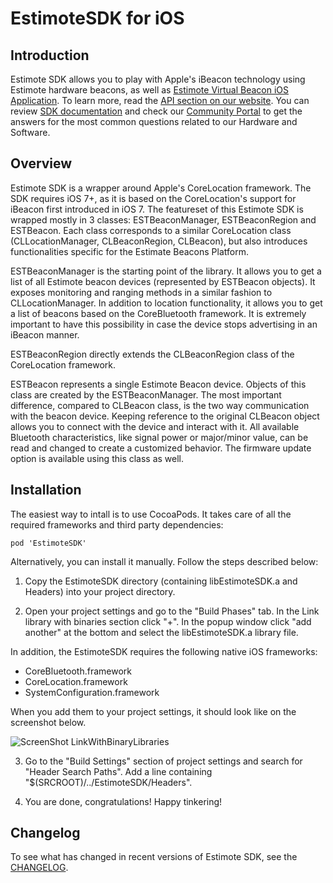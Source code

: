 EstimoteSDK for iOS
=======

Introduction
-------

Estimote SDK allows you to play with Apple's iBeacon technology using Estimote hardware beacons, as well as [Estimote Virtual Beacon iOS Application](https://itunes.apple.com/us/app/estimote-virtual-beacon/id686915066). To learn more, read the [API section on our website](http://estimote.com/api/index.html#). You can review [SDK documentation](http://estimote.github.io/iOS-SDK/) and check our [Community Portal](http://community.estimote.com) to get the answers for the most common questions related to our Hardware and Software.

Overview
-------


Estimote SDK is a wrapper around Apple's CoreLocation framework. The SDK requires iOS 7+, as it is based on the CoreLocation's support for iBeacon first introduced in iOS 7. The featureset of this Estimote SDK is wrapped mostly in 3 classes: ESTBeaconManager, ESTBeaconRegion and ESTBeacon. Each class corresponds to a similar CoreLocation class (CLLocationManager, CLBeaconRegion, CLBeacon), but also introduces functionalities specific for the Estimate Beacons Platform.

ESTBeaconManager is the starting point of the library. It allows you to get a list of all Estimote beacon devices (represented by ESTBeacon objects). It exposes monitoring and ranging methods in a similar fashion to CLLocationManager. In addition to location functionality, it allows you to get a list of beacons based on the CoreBluetooth framework. It is extremely important to have this possibility in case the device stops advertising in an iBeacon manner.

ESTBeaconRegion directly extends the CLBeaconRegion class of the CoreLocation framework.

ESTBeacon represents a single Estimote Beacon device. Objects of this class are created by the ESTBeaconManager. The most important difference, compared to CLBeacon class, is the two way communication with the beacon device. Keeping reference to the original CLBeacon object allows you to connect with the device and interact with it. All available Bluetooth characteristics, like signal power or major/minor value, can be read and changed to create a customized behavior. The firmware update option is available using this class as well.


Installation
-------

The easiest way to intall is to use CocoaPods. It takes care of all the required frameworks and third party dependencies:

```
pod 'EstimoteSDK'
```

Alternatively, you can install it manually. Follow the steps described below:

1. Copy the EstimoteSDK directory (containing libEstimoteSDK.a and Headers) into your project directory.

2. Open your project settings and go to the "Build Phases" tab. In the Link library with binaries section click "+". In the popup window click "add another" at the bottom and select the libEstimoteSDK.a library file.

  In addition, the EstimoteSDK requires the following native iOS frameworks:
  * CoreBluetooth.framework
  * CoreLocation.framework
  * SystemConfiguration.framework

  When you add them to your project settings, it should look like on the screenshot below.

  ![ScreenShot LinkWithBinaryLibraries](http://estimote.com/api/BuildPhasesScreenshot.png)

3. Go to the "Build Settings" section of project settings and search for "Header Search Paths". Add a line containing "$(SRCROOT)/../EstimoteSDK/Headers".

4. You are done, congratulations! Happy tinkering!

Changelog
-------

To see what has changed in recent versions of Estimote SDK, see the [CHANGELOG](https://github.com/Estimote/iOS-SDK/blob/master/CHANGELOG.md).
